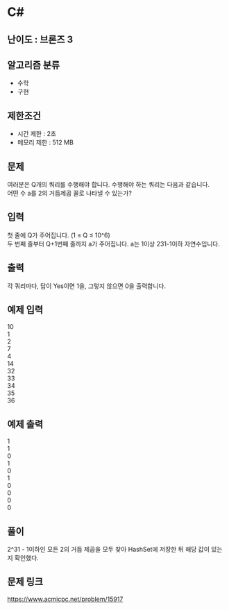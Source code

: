 # C#

## 난이도 : 브론즈 3

## 알고리즘 분류
  - 수학
  - 구현

## 제한조건
  - 시간 제한 : 2초
  - 메모리 제한 : 512 MB

## 문제
여러분은 Q개의 쿼리를 수행해야 합니다. 수행해야 하는 쿼리는 다음과 같습니다.<br/>
어떤 수 a를 2의 거듭제곱 꼴로 나타낼 수 있는가?<br/>


## 입력
첫 줄에 Q가 주어집니다. (1 ≤ Q ≤ 10^6)<br/>
두 번째 줄부터 Q+1번째 줄까지 a가 주어집니다. a는 1이상 231-1이하 자연수입니다.<br/>


## 출력
각 쿼리마다, 답이 Yes이면 1을, 그렇지 않으면 0을 출력합니다.<br/>


## 예제 입력
10<br/>
1<br/>
2<br/>
7<br/>
4<br/>
14<br/>
32<br/>
33<br/>
34<br/>
35<br/>
36<br/>

## 예제 출력
1<br/>
1<br/>
0<br/>
1<br/>
0<br/>
1<br/>
0<br/>
0<br/>
0<br/>
0<br/>

## 풀이
2^31 - 1이하인 모든 2의 거듭 제곱을 모두 찾아 HashSet에 저장한 뒤 해당 값이 있는지 확인했다.<br/>


## 문제 링크
https://www.acmicpc.net/problem/15917